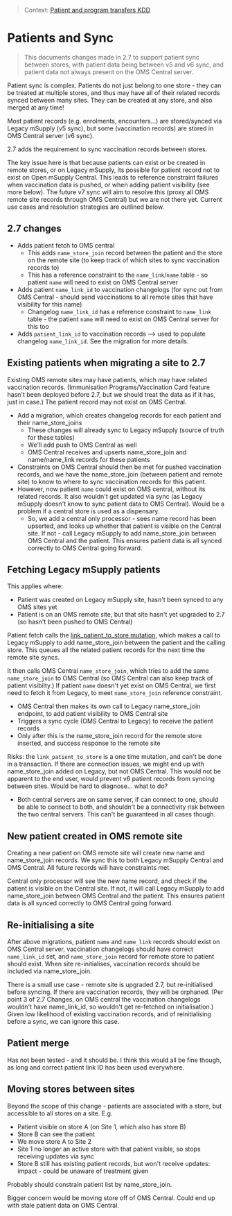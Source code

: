 > Context: [Patient and program transfers KDD](/decisions/2022-12-12_patient_and_program_transfer.md)

# Patients and Sync

> This documents changes made in 2.7 to support patient sync between stores, with patient data being between v5 and v6 sync, and patient data not always present on the OMS Central server.

Patient sync is complex. Patients do not just belong to one store - they can be treated at multiple stores, and thus may have all of their related records synced between many sites. They can be created at any store, and also merged at any time!

Most patient records (e.g. enrolments, encounters...) are stored/synced via Legacy mSupply (v5 sync), but some (vaccination records) are stored in OMS Central server (v6 sync).

2.7 adds the requirement to sync vaccination records between stores.

The key issue here is that because patients can exist or be created in remote stores, or on Legacy mSupply, its possible for patient record not to exist on Open mSupply Central. This leads to reference constraint failures when vaccination data is pushed, or when adding patient visibility (see more below). The future v7 sync will aim to resolve this (proxy all OMS remote site records through OMS Central) but we are not there yet. Current use cases and resolution strategies are outlined below.

## 2.7 changes

- Adds patient fetch to OMS central
  - This adds `name_store_join` record between the patient and the store on the remote site (to keep track of which sites to sync vaccination records to)
  - This has a reference constraint to the `name_link`/`name` table - so patient `name` will need to exist on OMS Central server
- Adds patient `name_link_id` to vaccination changelogs (for sync out from OMS Central - should send vaccinations to all remote sites that have visibility for this name)
  - Changelog `name_link_id` has a reference constraint to `name_link` table - the patient `name` will need to exist on OMS Central server for this too
- Adds `patient_link_id` to vaccination records --> used to populate changelog `name_link_id`. See the migration for more details.

## Existing patients when migrating a site to 2.7

Existing OMS remote sites may have patients, which may have related vaccination records. (Immunisation Programs/Vaccination Card feature hasn't been deployed before 2.7, but we should treat the data as if it has, just in case.) The patient record may not exist on OMS Central.

- Add a migration, which creates changelog records for each patient and their name_store_joins
  - These changes will already sync to Legacy mSupply (source of truth for these tables)
  - We'll add push to OMS Central as well
  - OMS Central receives and upserts name_store_join and name/name_link records for these patients
- Constraints on OMS Central should then be met for pushed vaccination records, and we have the name_store_join (between patient and remote site) to know to where to sync vaccination records for this patient.
- However, now patient `name` could exist on OMS central, without its related records. It also wouldn't get updated via sync (as Legacy mSupply doesn't know to sync patient data to OMS Central). Would be a problem if a central store is used as a dispensary.
  - So, we add a central only processor - sees name record has been upserted, and looks up whether that patient is visible on the Central site. If not - call Legacy mSupply to add name_store_join between OMS Central and the patient. This ensures patient data is all synced correctly to OMS Central going forward.

## Fetching Legacy mSupply patients

This applies where:

- Patient was created on Legacy mSupply site, hasn't been synced to any OMS sites yet
- Patient is on an OMS remote site, but that site hasn't yet upgraded to 2.7 (so hasn't been pushed to OMS Central)

Patient fetch calls the [link_patient_to_store mutation](/server/graphql/programs/src/queries/link_patient_to_store.rs), which makes a call to Legacy mSupply to add name_store_join between the patient and the calling store. This queues all the related patient records for the next time the remote site syncs.

It then calls OMS Central `name_store_join`, which tries to add the same `name_store_join` to OMS Central (so OMS Central can also keep track of patient visibilty.) If patient `name` doesn't yet exist on OMS Central, we first need to fetch it from Legacy, to meet `name_store_join` reference constraint.

- OMS Central then makes its own call to Legacy name_store_join endpoint, to add patient visibility to OMS Central site
- Triggers a sync cycle (OMS Central to Legacy) to receive the patient records
- Only after this is the name_store_join record for the remote store inserted, and success response to the remote site

Risks: the `link_patient_to_store` is a one time mutation, and can't be done in a transaction. If there are connection issues, we might end up with name_store_join added on Legacy, but not OMS Central. This would not be apparent to the end user, would prevent v6 patient records from syncing between sites. Would be hard to diagnose... what to do?

- Both central servers are on same server, if can connect to one, should be able to connect to both, and shouldn't be a connectivity risk between the two central servers. This can't be guaranteed in all cases though.

## New patient created in OMS remote site

Creating a new patient on OMS remote site will create new name and name_store_join records. We sync this to both Legacy mSupply Central and OMS Central. All future records will have constraints met.

Central only processor will see the new name record, and check if the patient is visible on the Central site. If not, it will call Legacy mSupply to add name_store_join between OMS Central and the patient. This ensures patient data is all synced correctly to OMS Central going forward.

## Re-initialising a site

After above migrations, patient `name` and `name_link` records should exist on OMS Central server, vaccination changelogs should have correct `name_link_id` set, and `name_store_join` record for remote store to patient should exist. When site re-initialises, vaccination records should be included via name_store_join.

There is a small use case - remote site is upgraded 2.7, but re-initialised before syncing. If there are vaccination records, they will be orphaned. (Per point 3 of 2.7 Changes, on OMS central the vaccination changelogs wouldn't have name_link_id, so wouldn't get re-fetched on initialisation.) Given low likelihood of existing vaccination records, and of reinitialising before a sync, we can ignore this case.

## Patient merge

Has not been tested - and it should be. I think this would all be fine though, as long and correct patient link ID has been used everywhere.

## Moving stores between sites

Beyond the scope of this change - patients are associated with a store, but accessible to all stores on a site. E.g.

- Patient visible on store A (on Site 1, which also has store B)
- Store B can see the patient
- We move store A to Site 2
- Site 1 no longer an active store with that patient visible, so stops receiving updates via sync
- Store B still has existing patient records, but won't receive updates: impact - could be unaware of treatment given

Probably should constrain patient list by name_store_join.

Bigger concern would be moving store off of OMS Central. Could end up with stale patient data on OMS Central.
